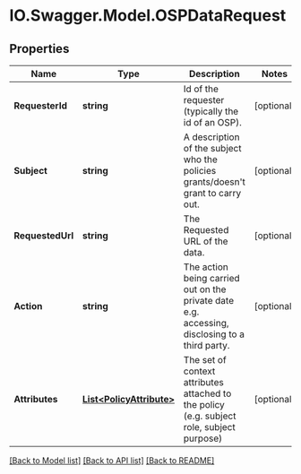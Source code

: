 # IO.Swagger.Model.OSPDataRequest
## Properties

Name | Type | Description | Notes
------------ | ------------- | ------------- | -------------
**RequesterId** | **string** | Id of the requester (typically the id of an OSP). | [optional] 
**Subject** | **string** | A description of the subject who the policies grants/doesn&#39;t grant to carry out.  | [optional] 
**RequestedUrl** | **string** | The Requested URL of the data.  | [optional] 
**Action** | **string** | The action being carried out on the private date e.g. accessing, disclosing to a third party.   | [optional] 
**Attributes** | [**List&lt;PolicyAttribute&gt;**](PolicyAttribute.md) | The set of context attributes attached to the policy (e.g. subject role, subject purpose)  | [optional] 

[[Back to Model list]](../README.md#documentation-for-models) [[Back to API list]](../README.md#documentation-for-api-endpoints) [[Back to README]](../README.md)

